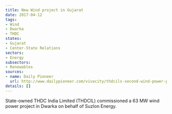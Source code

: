 ```yaml
---
title: New Wind project in Gujarat
date: 2017-04-12
tags:
- Wind
- Dwarka
- THDC
states:
- Gujarat
- Center-State Relations
sectors:
- Energy
subsectors:
- Renewables
sources:
- name: Daily Pioneer
  url: http://www.dailypioneer.com/vivacity/thdcils-second-wind-power-project-in-gujarat.html
details: []
---
```


State-owned THDC India Limited (THDCIL) commissioned a 63 MW wind power project in Dwarka on behalf of Suzlon Energy.
